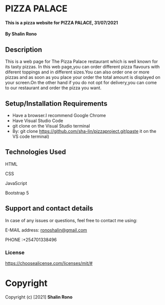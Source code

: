  # PIZZA PALACE
#### This is a pizza website for PIZZA PALACE, 31/07/2021
#### By **Shalin Rono**
## Description
This is a web page for The Pizza Palace restaurant which is well known for its tasty pizzas. In this web page,you can order different pizza flavours with diferent toppings and in different sizes.You can also order one or more pizzas and as soon as you place your order the total amount is displayed on your screen.On the other hand if you do not opt for delivery,you can come to our restaurant and order the pizza you want.
## Setup/Installation Requirements
* Have a browser.I recommend Google Chrome
* Have Visual Studio Code
* git clone on the Visual Studio terminal
* By: git clone https://github.com/sha-lin/pizzaproject.git(paste it on the VS code terminal)
## Technologies Used

HTML

CSS

JavaScript

Bootstrap 5

## Support and contact details
In case of any issues or questions, feel free to contact me using:

E-MAIL address: ronoshalin@gmail.com

PHONE :+254701338496

### **License**
https://choosealicense.com/licenses/mit/#
# **Copyright**
Copyright (c) [2021] **Shalin Rono**
